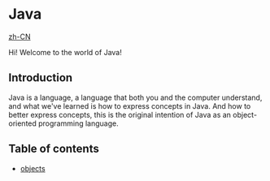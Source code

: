 # Java

[zh-CN](index-zh-CN.md)

Hi! Welcome to the world of Java!

## Introduction

Java is a language, a language that both you and the computer understand, and what we've learned is how to express concepts in Java. And how to better express concepts, this is the original intention of Java as an object-oriented programming language.

## Table of contents

- [objects](objects.md)